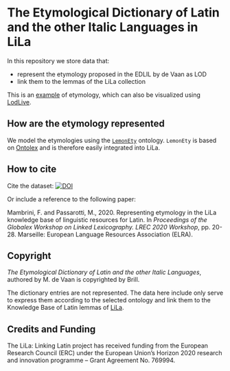 # The Etymological Dictionary of Latin and the other Italic Languages in LiLa

In this repository we store data that:

* represent the etymology proposed in the EDLIL by de Vaan as LOD
* link them to the lemmas of the LiLa collection

This is an [example](https://lila-erc.eu/data/lexicalResources/BrillEDL/id/etymology/184)
of etymology, which can also be visualized using [LodLive](https://lila-erc.eu/lodlive/app_en.html?http://lila-erc.eu/data/lexicalResources/BrillEDL/id/etymology/184).

## How are the etymology represented

We model the etymologies using the [`LemonEty`](https://github.com/anasfkhan81/lemonEty)
ontology. `LemonEty` is based on [Ontolex](https://www.w3.org/2016/05/ontolex/)
and is therefore easily integrated into LiLa.

## How to cite

Cite the dataset: [![DOI](https://zenodo.org/badge/298597525.svg)](https://zenodo.org/badge/latestdoi/298597525)

Or include a reference to the following paper:

Mambrini, F. and Passarotti, M., 2020. Representing etymology in the LiLa knowledge base of linguistic resources for Latin. In *Proceedings of the Globalex Workshop on Linked Lexicography. LREC 2020 Workshop*, pp. 20-28. Marseille: European Language Resources Association (ELRA).

## Copyright

*The Etymological Dictionary of Latin and the other Italic Languages*, authored
by M. de Vaan is copyrighted by Brill.

The dictionary entries are not represented. The data here include only serve to
express them according to the selected ontology and link them to the Knowledge
Base of Latin lemmas of [LiLa]().

## Credits and Funding

The LiLa: Linking Latin project has received funding from the European Research Council (ERC) under the European Union’s Horizon 2020 research and innovation programme – Grant Agreement No. 769994.
